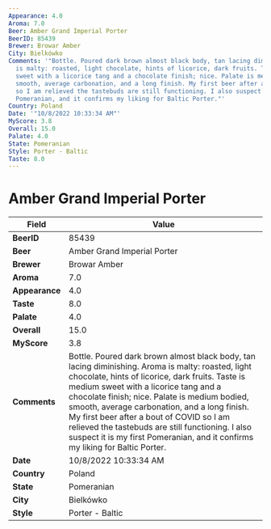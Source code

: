 ```yaml
---
Appearance: 4.0
Aroma: 7.0
Beer: Amber Grand Imperial Porter
BeerID: 85439
Brewer: Browar Amber
City: Bielkówko
Comments: '"Bottle. Poured dark brown almost black body, tan lacing diminishing. Aroma
  is malty: roasted, light chocolate, hints of licorice, dark fruits. Taste is medium
  sweet with a licorice tang and a chocolate finish; nice. Palate is medium bodied,
  smooth, average carbonation, and a long finish. My first beer after a bout of COVID
  so I am relieved the tastebuds are still functioning. I also suspect it is my first
  Pomeranian, and it confirms my liking for Baltic Porter."'
Country: Poland
Date: '"10/8/2022 10:33:34 AM"'
MyScore: 3.8
Overall: 15.0
Palate: 4.0
State: Pomeranian
Style: Porter - Baltic
Taste: 8.0
---
```


# Amber Grand Imperial Porter

| Field         | Value |
|---------------|-------|
| **BeerID** | 85439 |
| **Beer** | Amber Grand Imperial Porter |
| **Brewer** | Browar Amber |
| **Aroma** | 7.0 |
| **Appearance** | 4.0 |
| **Taste** | 8.0 |
| **Palate** | 4.0 |
| **Overall** | 15.0 |
| **MyScore** | 3.8 |
| **Comments** | Bottle. Poured dark brown almost black body, tan lacing diminishing. Aroma is malty: roasted, light chocolate, hints of licorice, dark fruits. Taste is medium sweet with a licorice tang and a chocolate finish; nice. Palate is medium bodied, smooth, average carbonation, and a long finish. My first beer after a bout of COVID so I am relieved the tastebuds are still functioning. I also suspect it is my first Pomeranian, and it confirms my liking for Baltic Porter. |
| **Date** | 10/8/2022 10:33:34 AM |
| **Country** | Poland |
| **State** | Pomeranian |
| **City** | Bielkówko |
| **Style** | Porter - Baltic |
